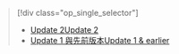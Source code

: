 > [!div class="op_single_selector"]
> * [<span data-ttu-id="9a858-101">Update 2</span><span class="sxs-lookup"><span data-stu-id="9a858-101">Update 2</span></span>](../articles/storsimple/storsimple-manage-jobs-u2.md)
> * [<span data-ttu-id="9a858-102">Update 1 與先前版本</span><span class="sxs-lookup"><span data-stu-id="9a858-102">Update 1 & earlier</span></span>](../articles/storsimple/storsimple-manage-jobs.md)
> 
> 

